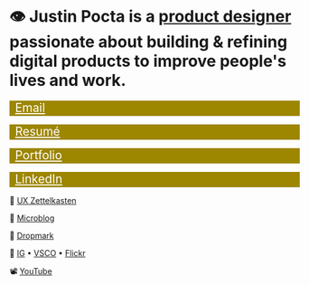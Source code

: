 
# 👁  **Justin Pocta** is a [product designer](https://www.figma.com/proto/j6oPb6ZL9B0lim6imMfAog/Product-Design-Portfolio-of-Justin-Pocta?page-id=0%3A1&node-id=26%3A1007&viewport=-10%2C367%2C0.03526170924305916&scaling=min-zoom) passionate about building & refining digital products to improve people's lives and work.

<a href="mailto:howdy@justinpocta.com" style="display:block;width:100%;font-size:1.5em; padding-bottom:0.1em; border-bottom:1px solid #eaecef; background-color:#9D8600;padding-left:10px;color:#fff;">Email</a>

<a href="https://github.com/justinpocta/howdy/raw/master/2022-Pocta-Resume.pdf" style="display:block;width:100%;font-size:1.5em; padding-bottom:0.1em; border-bottom:1px solid #eaecef; background-color:#9D8600;padding-left:10px;color:#fff;">Resumé</a>

<a href="https://www.figma.com/proto/j6oPb6ZL9B0lim6imMfAog/Product-Design-Portfolio-of-Justin-Pocta?page-id=0%3A1&node-id=26%3A1007&viewport=-10%2C367%2C0.03526170924305916&scaling=min-zoom" style="display:block;width:100%;font-size:1.5em; padding-bottom:0.1em; border-bottom:1px solid #eaecef; background-color:#9D8600;padding-left:10px;color:#fff;">Portfolio</a>

<a href="http://linkedin.com/in/justinpocta" style="display:block;width:100%;font-size:1.5em; padding-bottom:0.1em; border-bottom:1px solid #eaecef; background-color:#9D8600;padding-left:10px;color:#fff;">LinkedIn</a>

🧠 [UX Zettelkasten](https://zettelkasten.justinpocta.com)

📝 [Microblog](../notes)

📌 [Dropmark](https://justinpocta.dropmark.com)

📸 [IG](https://instagram/juxtinp/) • [VSCO](https://vsco.co/justinpocta/) • [Flickr](https://flickr.com/justinpocta/)

📽 [YouTube](http://youtube.com/justinpocta)